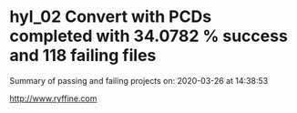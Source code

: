 # hyl_02 Convert with PCDs completed with 34.0782 % success and 118 failing files

Summary of passing and failing projects on: 2020-03-26 at 14:38:53

http://www.ryffine.com
